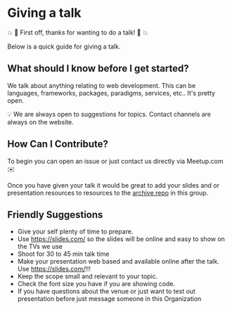 # Giving a talk

💥 🎉  First off, thanks for wanting to do a talk! 🎉 💥

Below is a quick guide for giving a talk.

## What should I know before I get started?
We talk about anything relating to web development. This can be languages, frameworks, packages, paradigms, services, etc.. It's pretty open.

💡 We are always open to suggestions for topics. Contact channels are always on the website.

## How Can I Contribute?
To begin you can open an issue or just contact us directly via Meetup.com ✉️

Once you have given your talk it would be great to add your slides and or presentation resources to resources to the [archive repo](https://github.com/eugenewebdevs/archive) in this group.

## Friendly Suggestions
* Give your self plenty of time to prepare.
* Use https://slides.com/ so the slides will be online and easy to show on the TVs we use
* Shoot for 30 to 45 min talk time
* Make your presentation web based and available online after the talk. Use https://slides.com/!!!
* Keep the scope small and relevant to your topic.
* Check the font size you have if you are showing code.
* If you have questions about the venue or just want to test out presentation before just message someone in this Organization
